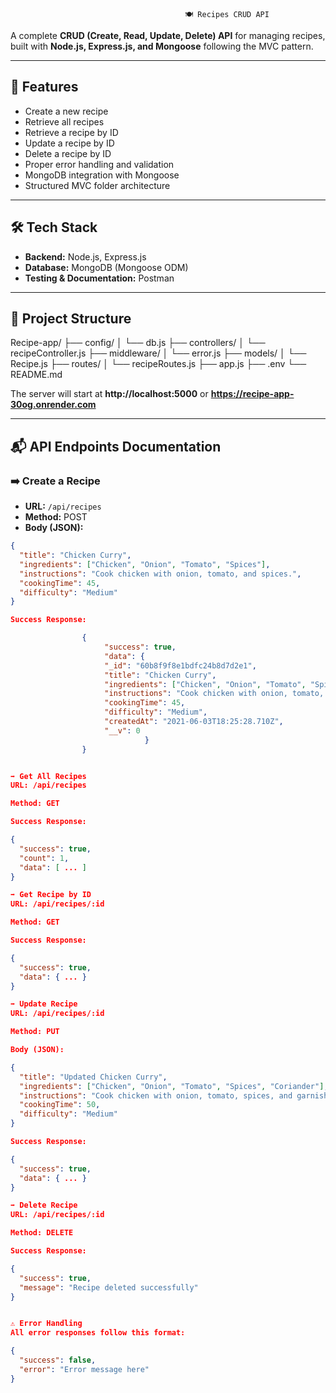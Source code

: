                                            🍽️ Recipes CRUD API

A complete **CRUD (Create, Read, Update, Delete) API** for managing recipes, built with **Node.js, Express.js, and Mongoose** following the MVC pattern.

--- 

## 🚀 **Features**

- Create a new recipe
- Retrieve all recipes
- Retrieve a recipe by ID
- Update a recipe by ID
- Delete a recipe by ID
- Proper error handling and validation
- MongoDB integration with Mongoose
- Structured MVC folder architecture

---

## 🛠️ **Tech Stack**

- **Backend:** Node.js, Express.js
- **Database:** MongoDB (Mongoose ODM)
- **Testing & Documentation:** Postman

---

## 📁 **Project Structure**

Recipe-app/
├── config/
│ └── db.js
├── controllers/
│ └── recipeController.js
├── middleware/
│ └── error.js
├── models/
│ └── Recipe.js
├── routes/
│ └── recipeRoutes.js
├── app.js
├── .env
└── README.md   


The server will start at **http://localhost:5000** or **https://recipe-app-30og.onrender.com**

---

## 📬 **API Endpoints Documentation**

### ➡️ **Create a Recipe**

- **URL:** `/api/recipes`
- **Method:** POST
- **Body (JSON):**

```json
{
  "title": "Chicken Curry",
  "ingredients": ["Chicken", "Onion", "Tomato", "Spices"],
  "instructions": "Cook chicken with onion, tomato, and spices.",
  "cookingTime": 45,
  "difficulty": "Medium"
}

Success Response:

                {
                     "success": true,
                     "data": {
                     "_id": "60b8f9f8e1bdfc24b8d7d2e1",
                     "title": "Chicken Curry",
                     "ingredients": ["Chicken", "Onion", "Tomato", "Spices"],
                     "instructions": "Cook chicken with onion, tomato, and spices.",
                     "cookingTime": 45,
                     "difficulty": "Medium",
                     "createdAt": "2021-06-03T18:25:28.710Z",
                     "__v": 0
                              }
                }


➡️ Get All Recipes
URL: /api/recipes

Method: GET

Success Response: 

{
  "success": true,
  "count": 1,
  "data": [ ... ]
}

➡️ Get Recipe by ID
URL: /api/recipes/:id

Method: GET

Success Response:

{
  "success": true,
  "data": { ... }
}

➡️ Update Recipe
URL: /api/recipes/:id

Method: PUT

Body (JSON):

{
  "title": "Updated Chicken Curry",
  "ingredients": ["Chicken", "Onion", "Tomato", "Spices", "Coriander"],
  "instructions": "Cook chicken with onion, tomato, spices, and garnish with coriander.",
  "cookingTime": 50,
  "difficulty": "Medium"
}

Success Response:

{
  "success": true,
  "data": { ... }
}

➡️ Delete Recipe
URL: /api/recipes/:id

Method: DELETE

Success Response:

{
  "success": true,
  "message": "Recipe deleted successfully"
}


⚠️ Error Handling
All error responses follow this format:

{
  "success": false,
  "error": "Error message here"
}


 